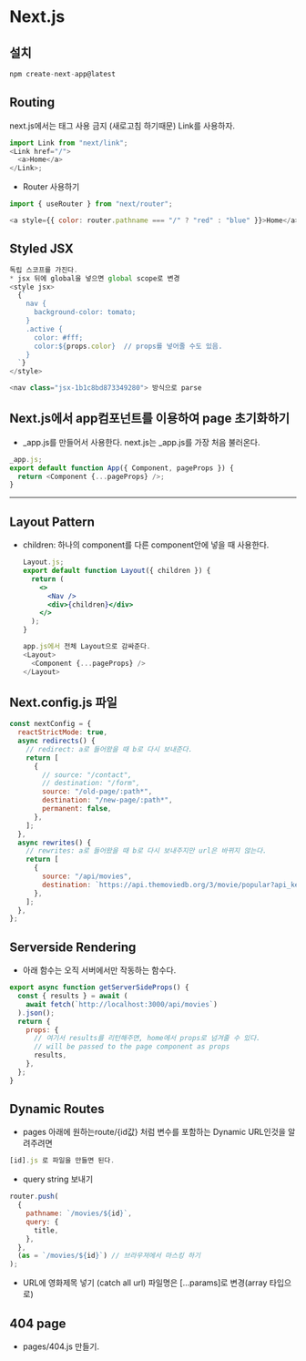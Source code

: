 # Next.js

## 설치

```js
npm create-next-app@latest
```

## Routing

next.js에서는 <a> 태그 사용 금지 (새로고침 하기때문)
Link를 사용하자.

```js
import Link from "next/link";
<Link href="/">
  <a>Home</a>
</Link>;
```

- Router 사용하기

```js
import { useRouter } from "next/router";

<a style={{ color: router.pathname === "/" ? "red" : "blue" }}>Home</a>;
```

## Styled JSX

```js
독립 스코프를 가진다.
* jsx 뒤에 global을 넣으면 global scope로 변경
<style jsx>
  {`
    nav {
      background-color: tomato;
    }
    .active {
      color: #fff;
      color:${props.color}  // props를 넣어줄 수도 있음.
    }
  `}
</style>

<nav class="jsx-1b1c8bd873349280"> 방식으로 parse
```

## Next.js에서 app컴포넌트를 이용하여 page 초기화하기

- \_app.js를 만들어서 사용한다.
  next.js는 \_app.js를 가장 처음 불러온다.

```js
_app.js;
export default function App({ Component, pageProps }) {
  return <Component {...pageProps} />;
}
```

---

## Layout Pattern

- children: 하나의 component를 다른 component안에 넣을 때 사용한다.

  ```jsx
  Layout.js;
  export default function Layout({ children }) {
    return (
      <>
        <Nav />
        <div>{children}</div>
      </>
    );
  }
  ```

  ```js
  app.js에서 전체 Layout으로 감싸준다.
  <Layout>
    <Component {...pageProps} />
  </Layout>
  ```

## Next.config.js 파일

```js
const nextConfig = {
  reactStrictMode: true,
  async redirects() {
    // redirect: a로 들어왔을 때 b로 다시 보내준다.
    return [
      {
        // source: "/contact",
        // destination: "/form",
        source: "/old-page/:path*",
        destination: "/new-page/:path*",
        permanent: false,
      },
    ];
  },
  async rewrites() {
    // rewrites: a로 들어왔을 때 b로 다시 보내주지만 url은 바뀌지 않는다.
    return [
      {
        source: "/api/movies",
        destination: `https://api.themoviedb.org/3/movie/popular?api_key=${process.env.API_KEY}`,
      },
    ];
  },
};
```

## Serverside Rendering

- 아래 함수는 오직 서버에서만 작동하는 함수다.

```js
export async function getServerSideProps() {
  const { results } = await (
    await fetch(`http://localhost:3000/api/movies`)
  ).json();
  return {
    props: {
      // 여기서 results를 리턴해주면, home에서 props로 넘겨줄 수 있다.
      // will be passed to the page component as props
      results,
    },
  };
}
```

## Dynamic Routes

- pages 아래에 원하는route/{id값} 처럼 변수를 포함하는 Dynamic URL인것을 알려주려면

```js
[id].js 로 파일을 만들면 된다.
```

- query string 보내기

```js
router.push(
  {
    pathname: `/movies/${id}`,
    query: {
      title,
    },
  },
  (as = `/movies/${id}`) // 브라우져에서 마스킹 하기
);
```

- URL에 영화제목 넣기 (catch all url)
  파일명은 [...params]로 변경(array 타입으로)

## 404 page

* pages/404.js 만들기.
